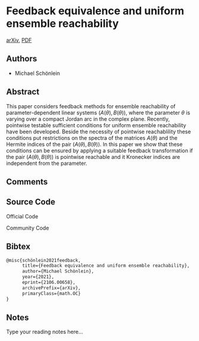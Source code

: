 
# Feedback equivalence and uniform ensemble reachability

[arXiv](https://arxiv.org/abs/2106.0658), [PDF](https://arxiv.org/pdf/2106.0658.pdf)

## Authors

- Michael Schönlein

## Abstract

This paper considers feedback methods for ensemble reachability of parameter-dependent linear systems $(A(\theta),B(\theta))$, where the parameter $\theta$ is varying over a compact Jordan arc in the complex plane. Recently, pointwise testable sufficient conditions for uniform ensemble reachability have been developed. Beside the necessity of pointwise reachablility these conditions put restrictions on the spectra of the matrices $A(\theta)$ and the Hermite indices of the pair $(A(\theta),B(\theta))$. In this paper we show that these conditions can be ensured by applying a suitable feedback transformation if the pair $(A(\theta),B(\theta))$ is pointwise reachable and it Kronecker indices are independent from the parameter.

## Comments



## Source Code

Official Code



Community Code



## Bibtex

```tex
@misc{schönlein2021feedback,
      title={Feedback equivalence and uniform ensemble reachability}, 
      author={Michael Schönlein},
      year={2021},
      eprint={2106.00658},
      archivePrefix={arXiv},
      primaryClass={math.OC}
}
```

## Notes

Type your reading notes here...

